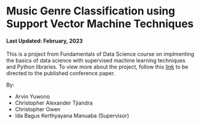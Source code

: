 # Music Genre Classification using Support Vector Machine Techniques

#### Last Updated: February, 2023

This is a project from Fundamentals of Data Science course on implmenting the basics of data science with supervised machine learning techniques and Python libraries. To view more about the project, follow this [link](https://ieeexplore.ieee.org/document/10277842) to be directed to the published conference paper.

By:
- Arvin Yuwono
- Christopher Alexander Tjiandra
- Christopher Owen
- Ida Bagus Kerthyayana Manuaba (Supervisor)
